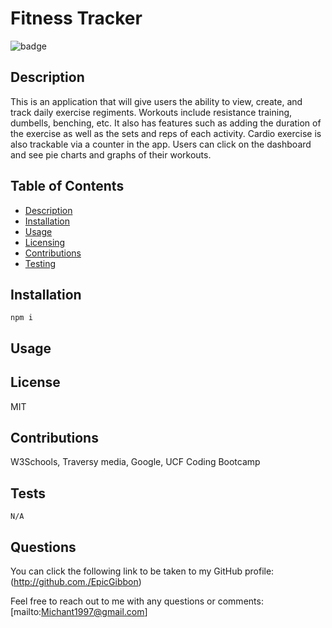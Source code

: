 # Fitness Tracker
  ![badge](https://img.shields.io/badge/License-MIT-red)

## Description
This is an application that will give users the ability to view, create, and track daily exercise regiments. Workouts include resistance training, dumbells, benching, etc. It also has features such as adding the duration of the exercise as well as the sets and reps of each activity. Cardio exercise is also trackable via a counter in the app. Users can click on the dashboard and see pie charts and graphs of their workouts.

## Table of Contents
* [Description](#Description)
* [Installation](#Installation)
* [Usage](#Usage)
* [Licensing](#License)
* [Contributions](#Contributions)
* [Testing](#Tests)

## Installation

```
npm i
```

## Usage


## License
MIT

## Contributions
W3Schools, Traversy media, Google, UCF Coding Bootcamp

## Tests
```
N/A
```

## Questions 
You can click the following link to be taken to my GitHub profile: (http://github.com./EpicGibbon)


Feel free to reach out to me with any questions or comments: [mailto:Michant1997@gmail.com]